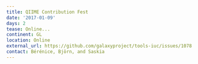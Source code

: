 ```yaml
---
title: QIIME Contribution Fest
date: '2017-01-09'
days: 2
tease: Online...
continent: GL
location: Online
external_url: https://github.com/galaxyproject/tools-iuc/issues/1078
contact: Bérénice, Björn, and Saskia
---
```

